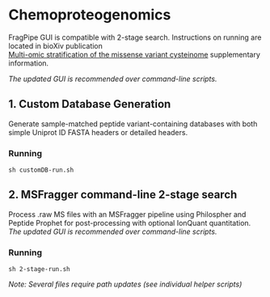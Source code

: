 # Chemoproteogenomics

FragPipe GUI is compatible with 2-stage search. 
Instructions on running are located in bioXiv publication \
[Multi-omic stratification of the missense variant cysteinome](https://doi.org/10.1101/2023.08.12.553095) supplementary information.

_The updated GUI is recommended over command-line scripts._

## 1. Custom Database Generation

Generate sample-matched peptide variant-containing databases with both simple Uniprot ID FASTA headers or detailed headers.

### Running

`sh customDB-run.sh`

## 2. MSFragger command-line 2-stage search

Process .raw MS files with an MSFragger pipeline using Philospher and Peptide Prophet for post-processing with optional IonQuant quantitation. \
_The updated GUI is recommended over command-line scripts._

### Running

`sh 2-stage-run.sh`
 
_Note: Several files require path updates (see individual helper scripts)_

